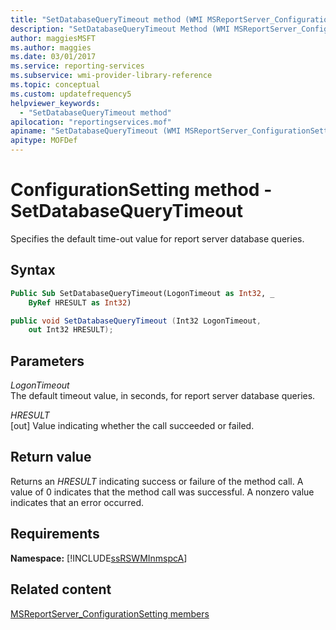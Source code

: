 ```yaml
---
title: "SetDatabaseQueryTimeout method (WMI MSReportServer_ConfigurationSetting)"
description: "SetDatabaseQueryTimeout Method (WMI MSReportServer_ConfigurationSetting)"
author: maggiesMSFT
ms.author: maggies
ms.date: 03/01/2017
ms.service: reporting-services
ms.subservice: wmi-provider-library-reference
ms.topic: conceptual
ms.custom: updatefrequency5
helpviewer_keywords:
  - "SetDatabaseQueryTimeout method"
apilocation: "reportingservices.mof"
apiname: "SetDatabaseQueryTimeout (WMI MSReportServer_ConfigurationSetting Class)"
apitype: MOFDef
---
```

# ConfigurationSetting method - SetDatabaseQueryTimeout
  Specifies the default time-out value for report server database queries.  
  
## Syntax  
  
```vb  
Public Sub SetDatabaseQueryTimeout(LogonTimeout as Int32, _  
    ByRef HRESULT as Int32)  
```  
  
```csharp  
public void SetDatabaseQueryTimeout (Int32 LogonTimeout,   
    out Int32 HRESULT);  
```  
  
## Parameters  
 *LogonTimeout*  
 The default timeout value, in seconds, for report server database queries.  
  
 *HRESULT*  
 [out] Value indicating whether the call succeeded or failed.  
  
## Return value  
 Returns an *HRESULT* indicating success or failure of the method call. A value of 0 indicates that the method call was successful. A nonzero value indicates that an error occurred.  
  
## Requirements  
 **Namespace:** [!INCLUDE[ssRSWMInmspcA](../../includes/ssrswminmspca-md.md)]  
  
## Related content 
 [MSReportServer_ConfigurationSetting members](../../reporting-services/wmi-provider-library-reference/msreportserver-configurationsetting-members.md)  
  
  
